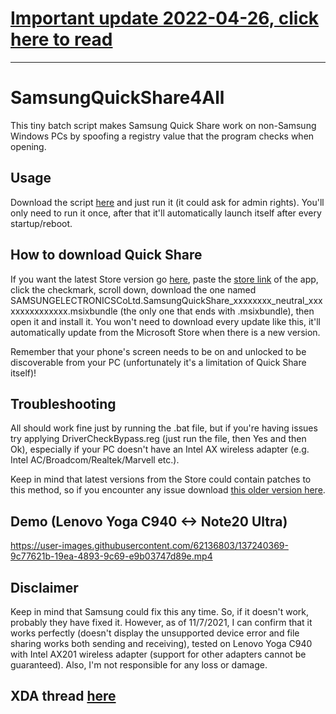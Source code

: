# [Important update 2022-04-26, click here to read](https://forum.xda-developers.com/t/samsung-quick-share-4-all-use-it-on-non-samsung-pcs.4347077/post-86802355)

---

# SamsungQuickShare4All
This tiny batch script makes Samsung Quick Share work on non-Samsung Windows PCs by spoofing a registry value that the program checks when opening.

## Usage
Download the script [here](https://github.com/obrobrio2000/Samsung-Quick-Share-4-All/releases/download/v0.1.1/SamsungQuickShare4All.bat) and just run it (it could ask for admin rights). You'll only need to run it once, after that it'll automatically launch itself after every startup/reboot.

## How to download Quick Share
If you want the latest Store version go [here](https://store.rg-adguard.net/), paste the [store link](https://www.microsoft.com/en-us/p/quick-share/9pctgdfxvzlj) of the app, click the checkmark, scroll down, download the one named SAMSUNGELECTRONICSCoLtd.SamsungQuickShare_xxxxxxxx_neutral_xxxxxxxxxxxxxxx.msixbundle (the only one that ends with .msixbundle), then open it and install it. You won't need to download every update like this, it'll automatically update from the Microsoft Store when there is a new version.

Remember that your phone's screen needs to be on and unlocked to be discoverable from your PC (unfortunately it's a limitation of Quick Share itself)!

## Troubleshooting
All should work fine just by running the .bat file, but if you're having issues try applying DriverCheckBypass.reg (just run the file, then Yes and then Ok), especially if your PC doesn't have an Intel AX wireless adapter (e.g. Intel AC/Broadcom/Realtek/Marvell etc.).

Keep in mind that latest versions from the Store could contain patches to this method, so if you encounter any issue download [this older version here](https://mega.nz/file/9B4myBTS#iWj3krlMOrKTnTPfEw_qH93RoddJydzxpnPVeAgPKiQ).

## Demo (Lenovo Yoga C940 <-> Note20 Ultra)
https://user-images.githubusercontent.com/62136803/137240369-9c77621b-19ea-4893-9c69-e9b03747d89e.mp4

## Disclaimer
Keep in mind that Samsung could fix this any time. So, if it doesn't work, probably they have fixed it. However, as of 11/7/2021, I can confirm that it works perfectly (doesn't display the unsupported device error and file sharing works both sending and receiving), tested on Lenovo Yoga C940 with Intel AX201 wireless adapter (support for other adapters cannot be guaranteed). Also, I'm not responsible for any loss or damage.

## XDA thread [here](https://forum.xda-developers.com/t/samsung-quick-share-4-all-use-it-on-non-samsung-pcs.4347077/)
